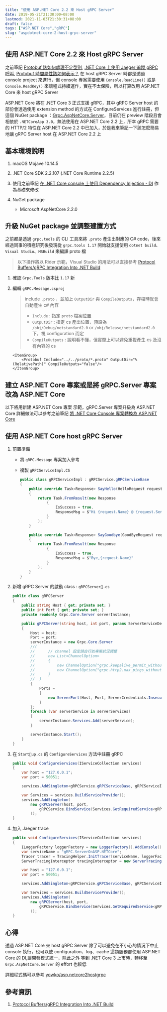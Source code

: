 ```yaml
---
title: "使用 ASP.NET Core 2.2 來 Host gRPC Server"
date: 2019-05-21T21:30:00+08:00
lastmod: 2021-11-03T21:30:31+08:00
draft: false
tags: ["ASP.NET Core","gRPC"]
slug: "aspdotnet-core-2-host-grpc-server"
---
```


## 使用 ASP.NET Core 2.2 來 Host gRPC Server

之前筆記 [Protobuf 該如何處理不定型別](/protobuf-object-any/), [.NET Core 上使用 Jaeger 追蹤 gRPC 呼叫](/dotnet-core-jaeger-grpc/), [Protobuf 時間屬性該如何表示？](/protobuf-datetime-timestamp/) 在 host gRPC Server 時都是透過 console project 來進行，但 console 專案需要使用 `Console.ReadLine()` 或是 `Console.ReadKey()` 來讓程式持續運作，實在不太保險，所以打算改用 ASP.NET Core 來 host gRPC Server

ASP.NET Core 將在 .NET Core 3 正式支援 gRPC，其中 gRPC Server host 的部份會透過使用 extension method 的方式在 ConfigureServices 進行註冊，但這個 NuGet package ：[Grpc.AspNetCore.Server](https://www.nuget.org/packages/Grpc.AspNetCore.Server)，目前仍在 preview 階段且會相依於 `.NETCoreApp 3.0`，無法使用在 ASP.NET Core 2.2 上，所幸 gRPC 需要的 HTTP/2 特性在 ASP.NET Core 2.2 中已加入，於是我來筆記一下該怎麼簡易地讓 gRPC Server host 在 ASP.NET Core 2.2 上

## 基本環境說明

1. macOS Mojave 10.14.5
2. .NET Core SDK 2.2.107 (.NET Core Runtime 2.2.5)
3. 使用之前筆記 [在 .NET Core console 上使用 Dependency Injection - DI](/dotnet-core-console-di/) 作為基礎來修改
4. NuGet package

    - Microsoft.AspNetCore 2.2.0

## 升級 NuGet package 並調整建置方式

之前都是透過 `grpc.tools` 的 CLI 工具來將 `.proto` 產生出對應的 C# code，後來經過同事的積極研究後發現從 `grpc.tools 1.17` 開始就支援使用 `dotnet build`、`Visual Studio`、`MSBuild` 來編譯 proto 檔

> 以下操作將以 Rider 示範，Visual Studio 的用法可以直接參考 [Protocol Buffers/gRPC Integration Into .NET Build](https://github.com/grpc/grpc/blob/master/src/csharp/BUILD-INTEGRATION.md)

1. 確認 `Grpc.Tools` 版本比 `1.17` 新

2. 編輯 `gRPC.Message.csproj`

    > include `.proto` ，並加上 `OutputDir` 與 `CompileOutputs`，存檔時就會自動產生 c# 內容
    >
    > - `Include` : 指定 `proto` 檔案位置
    > - `OutputDir` : 指定 cs 產出位置，預設為 `/obj/Debug/netstandard2.0` or `/obj/Release/netstandard2.0` 下，視 configuration 而定
    > - `CompileOutputs` : 說明看不懂，但實際上可以避免重複產生 cs 及沒有內容的 cs

    ```xml
    <ItemGroup>
        <Protobuf Include="../../proto/*.proto" OutputDir="%(RelativePath)" CompileOutputs="false"/>
    </ItemGroup>
    ```

## 建立 ASP.NET Core 專案或是將 gRPC.Server 專案改為 ASP.NET Core

以下將用新建 ASP.NET Core 專案 示範，gRPC.Server 專案升級為 ASP.NET Core 詳細做法可以參考之前筆記 [將 .NET Core Console 專案轉換為 ASP.NET Core](/dotnet-core-console-to-aspdotnet-core)

## 使用 ASP.NET Core host gRPC Server

1. 前置準備
    - 將 `gRPC.Message` 專案加入參考
    - 複製 `gRPCServiceImpl.CS`

        ```cs
        public class gRPCServiceImpl : gRPCService.gRPCServiceBase
        {
            public override Task<Response> SayHello(HelloRequest request, ServerCallContext context)
            {
                return Task.FromResult(new Response
                    {
                        IsSuccess = true,
                        ResponseMsg = $"Hi {request.Name} @ {request.SendDate.ToDateTime()} !!!"
                    }
                );
            }

            public override Task<Response> SayGoodbye(GoodByeRequest request, ServerCallContext context)
            {
                return Task.FromResult(new Response
                    {
                        IsSuccess = true,
                        ResponseMsg = $"Bye,{request.Name}"
                    }
                );
            }
        }
        ```

2. 新增 gRPC Server 的啟動 class : `gRPCServer.cs`

    ```cs
    public class gRPCServer
    {
        public string Host { get; private set; }
        public int Port { get; private set; }
        private readonly Grpc.Core.Server serverInstance;

        public gRPCServer(string host, int port, params ServerServiceDefinition[] serverServices)
        {
            Host = host;
            Port = port;
            serverInstance = new Grpc.Core.Server
            //(
            //      // channel 設定請自行依專案狀況調整
            //      new List<ChannelOption>
            //      {
            //          new ChannelOption("grpc.keepalive_permit_without_calls", 1),
            //          new ChannelOption("grpc.http2.max_pings_without_data", 0)
            //      }
            //  )
            {
                Ports =
                {
                    new ServerPort(Host, Port, ServerCredentials.Insecure)
                }
            };
            foreach (var serverService in serverServices)
            {
                serverInstance.Services.Add(serverService);
            }

            serverInstance.Start();
        }
    }
    ```

3. 在 `Startup.cs` 的 `ConfigureServices` 方法中註冊 gRPC

    ```cs
    public void ConfigureServices(IServiceCollection services)
    {
        var host = "127.0.0.1";
        var port = 50051;

        services.AddSingleton<gRPCService.gRPCServiceBase, gRPCServiceImpl>();

        var Services = services.BuildServiceProvider();
        services.AddSingleton(
            new gRPCServer(host, port,
                gRPCService.BindService(Services.GetRequiredService<gRPCService.gRPCServiceBase>())
            ));
    }
    ```

4. 加入 Jaeger trace

    ```cs
    public void ConfigureServices(IServiceCollection services)
    {
        ILoggerFactory loggerFactory = new LoggerFactory().AddConsole();
        var serviceName = "gRPC.ServerOnASP.NETCore";
        Tracer tracer = TracingHelper.InitTracer(serviceName, loggerFactory);
        ServerTracingInterceptor tracingInterceptor = new ServerTracingInterceptor(tracer);

        var host = "127.0.0.1";
        var port = 50051;

        services.AddSingleton<gRPCService.gRPCServiceBase, gRPCServiceImpl>();

        var Services = services.BuildServiceProvider();
        services.AddSingleton(
            new gRPCServer(host, port,
                gRPCService.BindService(Services.GetRequiredService<gRPCService.gRPCServiceBase>()).Intercept(tracingInterceptor)
            ));
    }
    ```

## 心得

透過 ASP.NET Core 來 host gRPC Server 除了可以避免在不小心的情況下中止 console 執行，也可以使 configuration、log、cache 這類服務都使用 ASP.NET Core 的 DI,讓開發模式統一，除此之外  等到 .NET Core 3 上市時，轉移至 `Grpc.AspNetCore.Server` 的 effort 也較低

詳細程式碼可以參考 [yowko/asp.netcore2hostgrpc](https://github.com/yowko/asp.netcore2hostgrpc)

## 參考資訊

1. [Protocol Buffers/gRPC Integration Into .NET Build](https://github.com/grpc/grpc/blob/master/src/csharp/BUILD-INTEGRATION.md)
